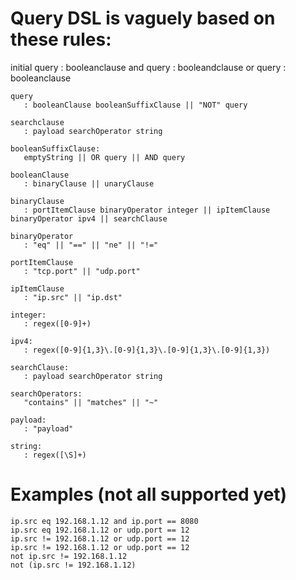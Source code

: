 # Query DSL is vaguely based on these rules:

initial query 
   : booleanclause and query : booleandclause or query : booleanclause 

```
query
   : booleanClause booleanSuffixClause || "NOT" query

searchclause
   : payload searchOperator string

booleanSuffixClause:
   emptyString || OR query || AND query

booleanClause
   : binaryClause || unaryClause

binaryClause
   : portItemClause binaryOperator integer || ipItemClause binaryOperator ipv4 || searchClause

binaryOperator
   : "eq" || "==" || "ne" || "!="

portItemClause
   : "tcp.port" || "udp.port"

ipItemClause
   : "ip.src" || "ip.dst"

integer:
   : regex([0-9]+)

ipv4:
   : regex([0-9]{1,3}\.[0-9]{1,3}\.[0-9]{1,3}\.[0-9]{1,3})

searchClause: 
   : payload searchOperator string

searchOperators: 
   "contains" || "matches" || "~"

payload:
   : "payload"

string:
   : regex([\S]+)
```


# Examples (not all supported yet)

`ip.src eq 192.168.1.12 and ip.port == 8080`  
`ip.src eq 192.168.1.12 or udp.port == 12`  
`ip.src != 192.168.1.12 or udp.port == 12`  
`ip.src != 192.168.1.12 or udp.port == 12`  
`not ip.src != 192.168.1.12`  
`not (ip.src != 192.168.1.12)`
